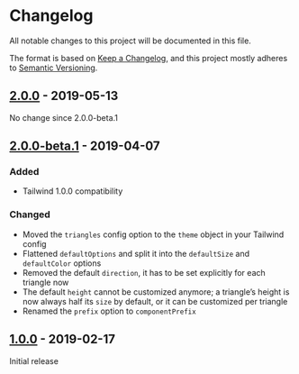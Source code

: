 # Changelog

All notable changes to this project will be documented in this file.

The format is based on [Keep a Changelog](https://keepachangelog.com/en/1.0.0/),
and this project mostly adheres to [Semantic Versioning](https://semver.org/spec/v2.0.0.html).

## [2.0.0] - 2019-05-13

No change since 2.0.0-beta.1

## [2.0.0-beta.1] - 2019-04-07

### Added
- Tailwind 1.0.0 compatibility

### Changed
- Moved the `triangles` config option to the `theme` object in your Tailwind config
- Flattened `defaultOptions` and split it into the `defaultSize` and `defaultColor` options
- Removed the default `direction`, it has to be set explicitly for each triangle now
- The default `height` cannot be customized anymore; a triangle’s height is now always half its `size` by default, or it can be customized per triangle
- Renamed the `prefix` option to `componentPrefix`

## [1.0.0] - 2019-02-17

Initial release

[Unreleased]: https://github.com/benface/tailwindcss-triangles/compare/v2.0.0...HEAD
[2.0.0]: https://github.com/benface/tailwindcss-triangles/compare/v2.0.0-beta.1...v2.0.0
[2.0.0-beta.1]: https://github.com/benface/tailwindcss-triangles/compare/v1.0.0...v2.0.0-beta.1
[1.0.0]: https://github.com/benface/tailwindcss-triangles/releases/tag/v1.0.0
